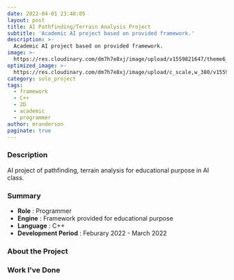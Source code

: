 ```yaml
---
date: 2022-04-01 23:48:05
layout: post
title: AI Pathfinding/Terrain Analysis Project
subtitle: 'Academic AI project based on provided framework.'
description: >-
  Academic AI project based on provided framework.
image: >-
  https://res.cloudinary.com/dm7h7e8xj/image/upload/v1559821647/theme6_qeeojf.jpg
optimized_image: >-
  https://res.cloudinary.com/dm7h7e8xj/image/upload/c_scale,w_380/v1559821647/theme6_qeeojf.jpg
category: solo_project
tags:
  - framework
  - C++
  - 2D
  - academic
  - programmer
author: mranderson
paginate: true
---
```


### Description
AI project of pathfinding, terrain analysis for educational purpose in AI class.

### Summary
* **Role** :  Programmer
* **Engine** : Framework provided for educational purpose
* **Language** : C++
* **Development Period** : Feburary 2022 - March 2022


### About the Project



### Work I've Done
